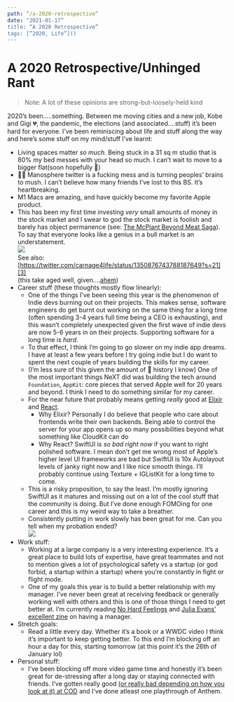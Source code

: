 ```yaml
---
path: “/a-2020-retrospective“
date: "2021-01-17”
title: “A 2020 Retrospective”
tags: [”2020, Life”]()
---
```



# A 2020 Retrospective/Unhinged Rant

> Note: A lot of these opinions are strong-but-loosely-held kind 

2020’s been…..something. Between me moving cities and a new job, Kobe and Gigi 💔, the pandemic, the elections (and associated….stuff) it’s been hard for everyone. I’ve been reminiscing about life and stuff along the way and here’s some stuff on my mind/stuff I’ve learnt:
- Living spaces matter _so much_. Being stuck in a 31 sq m studio that is 80% my bed messes with your head so much. I can’t wait to move to a bigger flat(soon hopefully 🤞)
- 🙅‍♀️ Manosphere twitter is a fucking mess and is turning peoples’ brains to mush. I can’t believe how many friends I’ve lost to this BS. It’s heartbreaking.
- M1 Macs are amazing, and have quickly become my favorite Apple product.
- This has been my first time investing _very_ small amounts of money in the stock market and I swear to god the stock market is foolish and barely has object permanence (see: [The McPlant Beyond Meat Saga][2]). To say that everyone looks like a genius in a bull market is an understatement.  
	![][image-1]  
	See also: [https://twitter.com/carnage4life/status/1350876743788187649?s=21][3]  
	(this take aged well, given….[ahem][4])
- Career stuff (these thoughts mostly flow linearly): 
	- One of the things I’ve been seeing this year is the phenomenon of Indie devs burning out on their projects. This makes sense, software engineers do get burnt out working on the same thing for a long time (often spending 3-4 years full time being a CEO is exhausting), and this wasn’t completely unexpected given the first wave of indie devs are now 5-6 years in on their projects. Supporting software for a long time is _hard_. 
	- To that effect, I think I’m going to go slower on my indie app dreams. I have at least a few years before I try going indie but I do want to spent the next couple of years building the skills for my career. 
	- (I’m less sure of this given the amount of  history I know) One of the most important things NeXT did was building the tech around `Foundation`, `AppKit`: core pieces that served Apple well for 20 years and beyond. I think I need to do something similar for my career.
	- For the near future that probably means getting _really_ good at [Elixir][5] and [React][6]. 
		- Why Elixir? Personally I do believe that people who care about  frontends write their own backends. Being able to control the server for your app opens up so many possibilities beyond what something like CloudKit can do
		- Why React? SwiftUI is _so bad right now_ if you want to right polished software. I mean don’t get me wrong most of Apple’s higher level UI frameworks are bad but SwiftUI is 10x Autolayout levels of janky right now and I like nice smooth things. I’ll probably continue using Texture + IGListKit for a long time to come.
	-  This is a risky proposition, to say the least. I’m mostly ignoring SwiftUI as it matures and missing out on a lot of the cool stuff that the community is doing. But I’ve done enough FOMOing for one career and this is my weird way to take a breather.
	- Consistently putting in work slowly has been great for me. Can you tell when my probation ended?  
		![][image-2]
-  Work stuff:
	- Working at a large company is a very interesting experience. It’s a great place to build lots of expertise, have great teammates and not to mention gives a lot of psychological safety vs a startup (or god forbid, a startup within a startup) where you’re constantly in fight or flight mode.
	- One of my goals this year is to build a better relationship with my manager. I’ve never been great at receiving feedback or generally working well with others and this is one of those things I need to get better at. I’m currently reading [No Hard Feelings][7] and [Julia Evans’ excellent zine][8] on having a manager.   
- Stretch goals:
	- Read a little every day. Whether it’s a book or a WWDC video I think it’s important to keep getting better. To this end I’m blocking off an hour a day for this, starting tomorrow (at this point it’s the 26th of January lol)
- Personal stuff:
	- I’ve been blocking off more video game time and honestly it’s been great for de-stressing after a long day or staying connected with friends. I’ve gotten really good [(or really bad depending on how you look at it) at COD][9] and I’ve done atleast one playthrough of Anthem.

[2]:	https://www.google.com/url?sa=t&rct=j&q=&esrc=s&source=web&cd=&cad=rja&uact=8&ved=2ahUKEwjc8_mpnKTuAhVEhlwKHSdgALkQFjABegQICBAC&url=https%3A%2F%2Fcleantechnica.com%2F2020%2F11%2F10%2Fwhy-didnt-mcdonalds-mcplant-boost-beyond-meats-valuation%2F&usg=AOvVaw1pusemN-1xxGrrUXI9FDqf
[3]:	https://twitter.com/carnage4life/status/1350876743788187649?s=21
[4]:	http://archive.vn/iP9IX#selection-315.244-319.192
[5]:	https://elixir-lang.org
[6]:	https://reactjs.org
[7]:	https://www.lizandmollie.com/book/ "No Hard Feelings"
[8]:	https://wizardzines.com/zines/manager/
[9]:	https://twitter.com/codeofrobin/status/1346605557290070017?s=21

[image-1]:	assets/Unknown.jpeg
[image-2]:	assets/DraggedImage.png
